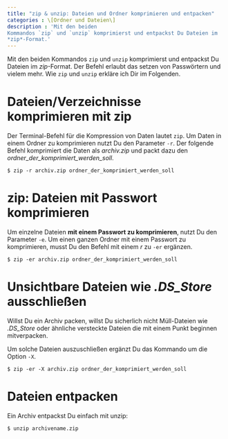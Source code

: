 ```yaml
---
title: "zip & unzip: Dateien und Ordner komprimieren und entpacken"
categories : \[Ordner und Dateien\]
description : 'Mit den beiden
Kommandos `zip` und `unzip` komprimierst und entpackst Du Dateien im
*zip*-Format.'
---
```

Mit den beiden Kommandos `zip` und `unzip` komprimierst und entpackst Du
Dateien im *zip*-Format. Der Befehl erlaubt das setzen von Passwörtern
und vielem mehr. Wie `zip` und `unzip` erkläre ich Dir im Folgenden.

# Dateien/Verzeichnisse komprimieren mit zip

Der Terminal-Befehl für die Kompression von Daten lautet `zip`. Um Daten
in einem Ordner zu komprimieren nutzt Du den Parameter `-r`. Der
folgende Befehl komprimiert die Daten als *archiv.zip* und packt dazu
den *ordner\_der\_komprimiert\_werden\_soll*.

    $ zip -r archiv.zip ordner_der_komprimiert_werden_soll

# zip: Dateien mit Passwort komprimieren

Um einzelne Dateien **mit einem Passwort zu komprimieren**, nutzt Du den
Parameter `-e`. Um einen ganzen Ordner mit einem Passwort zu
komprimieren, musst Du den Befehl mit einem *r* zu `-er` ergänzen.

    $ zip -er archiv.zip ordner_der_komprimiert_werden_soll

# Unsichtbare Dateien wie *.DS\_Store* ausschließen

Willst Du ein Archiv packen, willst Du sicherlich nicht Müll-Dateien wie
*.DS\_Store* oder ähnliche versteckte Dateien die mit einem Punkt
beginnen mitverpacken.

Um solche Dateien auszuschließen ergänzt Du das Kommando um die Option
`-X`.

    $ zip -er -X archiv.zip ordner_der_komprimiert_werden_soll

# Dateien entpacken

Ein Archiv entpackst Du einfach mit unzip:

    $ unzip archivename.zip
